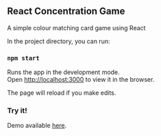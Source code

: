 ## React Concentration Game

A simple colour matching card game using React

In the project directory, you can run:

### `npm start`

Runs the app in the development mode.<br>
Open [http://localhost:3000](http://localhost:3000) to view it in the browser.

The page will reload if you make edits.<br>

### Try it!
Demo available [here](https://disposablethumbs.github.io/react-concentration-game/).